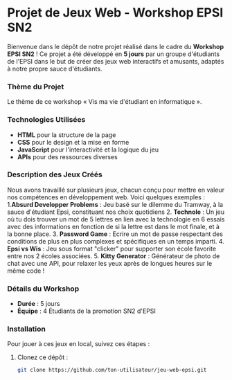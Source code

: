 # Projet de Jeux Web - Workshop EPSI SN2

Bienvenue dans le dépôt de notre projet réalisé dans le cadre du **Workshop EPSI SN2** !
Ce projet a été développé en **5 jours** par un groupe d'étudiants de l'EPSI dans le but de créer des jeux web interactifs et amusants, adaptés à notre propre sauce d'étudiants. 

### Thème du Projet
Le thème de ce workshop « Vis ma vie d'étudiant en informatique ».

### Technologies Utilisées
- **HTML** pour la structure de la page
- **CSS** pour le design et la mise en forme
- **JavaScript** pour l'interactivité et la logique du jeu
- **APIs** pour des ressources diverses

### Description des Jeux Créés
Nous avons travaillé sur plusieurs jeux, chacun conçu pour mettre en valeur nos compétences en développement web. Voici quelques exemples :
1.**Absurd Developper Problems** : Jeu basé sur le dilemme du Tramway, à la sauce d'étudiant Epsi, constituant nos choix quotidiens 
2. **Technole** : Un jeu où tu dois trouver un mot de 5 lettres en lien avec la technologie en 6 essais avec des informations en fonction de si la lettre est dans le mot finale, et à la bonne place.
3. **Password Game** : Ecrire un mot de passe respectant des conditions de plus en plus complexes et spécifiques en un temps imparti.
4. **Epsi vs Wis** : Jeu sous format "clicker" pour supporter son école favorite entre nos 2 écoles associées.
5. **Kitty Generator** : Générateur de photo de chat avec une API, pour relaxer les yeux après de longues heures sur le même code !

### Détails du Workshop
- **Durée** : 5 jours
- **Équipe** : 4 Étudiants de la promotion SN2 d'EPSI

### Installation
Pour jouer à ces jeux en local, suivez ces étapes :

1. Clonez ce dépôt :
   ```bash
   git clone https://github.com/ton-utilisateur/jeu-web-epsi.git
